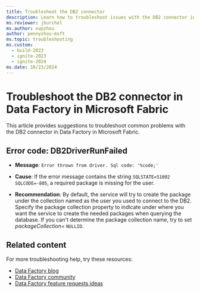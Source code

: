 ```yaml
---
title: Troubleshoot the DB2 connector
description: Learn how to troubleshoot issues with the DB2 connector in Data Factory in Microsoft Fabric.
ms.reviewer: jburchel
ms.author: xupzhou
author: pennyzhou-msft
ms.topic: troubleshooting
ms.custom:
  - build-2023
  - ignite-2023
  - ignite-2024
ms.date: 10/23/2024
---
```


# Troubleshoot the DB2 connector in Data Factory in Microsoft Fabric

This article provides suggestions to troubleshoot common problems with the DB2 connector in Data Factory in Microsoft Fabric.

## Error code: DB2DriverRunFailed

- **Message**: `Error thrown from driver. Sql code: '%code;'`

- **Cause**: If the error message contains the string `SQLSTATE=51002 SQLCODE=-805`, a required package is missing for the user.

- **Recommendation**: By default, the service will try to create the package under the collection named as the user you used to connect to the DB2. Specify the package collection property to indicate under where you want the service to create the needed packages when querying the database. If you can't determine the package collection name, try to set _packageCollection_= `NULLID`.

## Related content

For more troubleshooting help, try these resources:

- [Data Factory blog](https://blog.fabric.microsoft.com/en-us/blog/category/data-factory)
- [Data Factory community](https://community.fabric.microsoft.com/t5/Data-Factory-preview-Community/ct-p/datafactory)
- [Data Factory feature requests ideas](https://ideas.fabric.microsoft.com/)
